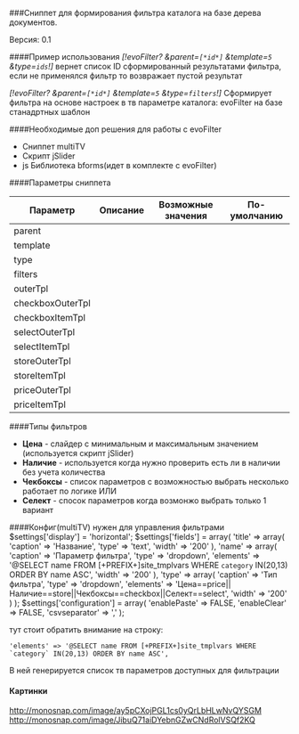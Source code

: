 ###Сниппет для формирования фильтра каталога на базе дерева документов.

Версия: 0.1

####Пример использования
*[!evoFilter? &parent=`[*id*]` &template=`5` &type=`ids`!]*
вернет список ID сформированный результатами фильтра, если не применялся фильтр то возвражает пустой результат
	
*[!evoFilter? &parent=`[*id*]` &template=`5` &type=`filters`!]*
Сформирует фильтра на основе настроек в тв параметре каталога: evoFilter на базе станадртных шаблон

####Необходимые доп решения для работы с evoFilter
- Сниппет multiTV 
- Скрипт jSlider
- js Библиотека bforms(идет в комплекте с evoFilter)
 
####Параметры сниппета

Параметр|Описание|Возможные значения|По-умолчанию
--------|--------|------------------|------------
parent|||
template|||
type|||
filters|||
outerTpl|||
checkboxOuterTpl|||
checkboxItemTpl|||
selectOuterTpl|||
selectItemTpl|||
storeOuterTpl|||
storeItemTpl|||
priceOuterTpl|||
priceItemTpl|||

####Типы фильтров
- **Цена** - слайдер с минимальным и максимальным значением (используется скрипт jSlider)
- **Наличие** - используется когда нужно проверить есть ли в наличии без учета количества
- **Чекбоксы** - список параметров с возможностью выбрать несколько работает по логике ИЛИ 
- **Селект** - спосок параметров когда возмонжо выбрать только 1 вариант

####Конфиг(multiTV) нужен для управления фильтрами  
	$settings['display'] = 'horizontal';
	$settings['fields'] = array(
		'title' => array(
			'caption' => 'Название',
			'type' => 'text',
			'width' => '200'
		),
		'name' => array(
			'caption' => 'Параметр фильтра',
			'type' => 'dropdown',
			'elements' => '@SELECT name FROM [+PREFIX+]site_tmplvars WHERE `category` IN(20,13) ORDER BY name ASC',
			'width' => '200'
	),
		'type' => array(
			'caption' => 'Тип фильтра',
			'type' => 'dropdown',
			'elements' => 'Цена==price||Наличие==store||Чекбоксы==checkbox||Селект==select',
			'width' => '200'
		)
	);
	$settings['configuration'] = array(
		'enablePaste' => FALSE,
		'enableClear' => FALSE,
		'csvseparator' => ','
	);
	
тут стоит обратить внимание на строку: 
	
	'elements' => '@SELECT name FROM [+PREFIX+]site_tmplvars WHERE `category` IN(20,13) ORDER BY name ASC',
	
В ней генерируется список тв параметров доступных для фильтрации

#### Картинки
http://monosnap.com/image/ay5pCXojPGL1cs0yQrLbHLwNvQYSGM
http://monosnap.com/image/JibuQ71aiDYebnGZwCNdRolVSQf2KQ


	
